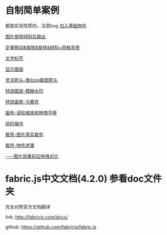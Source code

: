 
# 自制简单案例
都是实验性质的，注意bug
[加入基础物件](https://renzhezhilu.github.io/fabric.js-doc-cn/demo/base/加入基础物件.html)

[图片旋转倾斜后输出](https://renzhezhilu.github.io/fabric.js-doc-cn/demo/base/图片旋转倾斜后输出.html)

[定量移动&缩放&旋转&倾斜+网格背景](https://renzhezhilu.github.io/fabric.js-doc-cn/demo/base/定量移动&缩放&旋转&倾斜+网格背景.html)

[文字标签](https://renzhezhilu.github.io/fabric.js-doc-cn/demo/base/文字标签.html)

[显示图层](https://renzhezhilu.github.io/fabric.js-doc-cn/demo/base/显示图层.html)

[灵活箭头-类似qq截图箭头](https://renzhezhilu.github.io/fabric.js-doc-cn/demo/base/灵活箭头.html)

[特效图层-模糊水印](https://renzhezhilu.github.io/fabric.js-doc-cn/demo/base/特效图层.html)

[特效画笔-马赛克](https://renzhezhilu.github.io/fabric.js-doc-cn/demo/base/特效画笔.html)

[画布-滚轮缩放和拖拽平移](https://renzhezhilu.github.io/fabric.js-doc-cn/demo/base/画布-滚轮缩放和拖拽平移.html)

[组的操作](https://renzhezhilu.github.io/fabric.js-doc-cn/demo/base/组的操作.html)

[裁剪-图片真实裁剪](https://renzhezhilu.github.io/fabric.js-doc-cn/demo/base/裁剪-图片真实裁剪.html)

[裁剪-物件遮罩](https://renzhezhilu.github.io/fabric.js-doc-cn/demo/base/裁剪-物件遮罩.html)

[----图片效果前后拖拽对比](https://renzhezhilu.github.io/fabric.js-doc-cn/demo/base/----图片效果前后拖拽对比.html)



# fabric.js中文文档(4.2.0) 参看doc文件夹
完全对照官方文档翻译

link: http://fabricjs.com/docs/

github: https://github.com/fabricjs/fabric.js

<!-- 

# 按字母顺序分类

- ✅ [ActiveSelection]() 类似Group
- [BaseBrush]()
- [Canvas]() 帆布
- [Circle]() 圆圈
- [CircleBrush]()
- [Color]() 颜色
- [Ellipse]() 椭圆
- [Gradient]() 梯度
- [Group]() 组别
- [Image]() 图片
- [BaseFilter]() 基底细胞
- [Blur]() 模糊
- [Brightness]() 亮度
- [ColorMatrix]()
- [Contrast]() 对比
- [Convolute]() 女名女子名
- [BlendColor]()
- [BlendImage]() Blendmage
- [Gamma]() 伽马
- [Grayscale]() 灰度
- [HueRotation]() 黄河下游
- [Invert]()
- [Noise]() 噪音
- [Pixelate]()
- [RemoveColor]()
- [Resize]() 调整大小
- [Saturation]() 饱和度
- [Intersection]() 十字路口
- [IText]()
- [Line]() 第一行
- [Object]() 对象
- [Path]() 路径
- [Pattern]() 模式
- [PatternBrush]() 图案刷
- [PencilBrush]() 铅笔刷
- [Point]() 重点
- [Polygon]() 多边形
- [Polyline]()
- [Rect]()
- [Shadow]() 阴影
- [SprayBrush]() 喷雾刷
- [StaticCanvas]() 1. StaticCanvas
- [Text]() 文字
- [Textbox]() 文本框
- [Triangle]() 三角形







# 按作用分类

## 主要渲染面 Main rendering surface
- [fabric.Canvas]() 布料画布
- [fabric.StaticCanvas]()  静态画布

## 填充物
- [fabric.Color]() 颜色
- [fabric.Gradient]() 梯度
- [fabric.Pattern]() 图案
- [fabric.Shadow]() 阴影

## 2D 形状(继承了 fabric. Object)

- [fabric.Object]() 对象
    - [fabric.Text]() 文本
        - [fabric.IText]()
    - [fabric.Line]() 线条
    - [fabric.Circle]() 圆形
    - [fabric.Triangle]() 三角形
    - [fabric.Ellipse]() 椭圆
    - [fabric.Rect]() 矩形
    - [fabric.Polyline]() 折线
    - [fabric.Polygon]() 多边形
    - [fabric.Group]() 组
    - [fabric.Path]() 路径
        - [fabric.PathGroup]() 路径组合 
    - [fabric.Image]() 图片
        - [fabric.Image.filters]() 滤镜
        - [BaseFilter]() 基底细胞
        - [Brightness]() 亮度
        - [Convolute]() 女名女子名
        - [GradientTransparency]() 梯度透明度
        - [Grayscale]() 灰度
        - [Invert]()
        - [Mask]() 面具
        - [Noise]() 噪音
        - [Pixelate]()
        - [RemoveWhite]()
        - [Sepia]() 乌贼属
        - [Sepia2]()
        - [Tint]() 淡色


## 2D 实体(不继承 fabric. Object)
- [fabric.Point]() 点
- [fabric.Intersection]() 十字路口

## 命名空间
- [fabric]()
    - [fabric.Observable]() 可观察到
    - [fabric.Collection]() 采集

## 织物实用程序和辅助程序 Fabric utilities and helpers
- [fabric.util]() 有用
    - [fabric.util.object]() 对象
    - [fabric.util.array]() 数组
    - [fabric.util.string]() 字符串
    - [fabric.util.ease]() 运动缓动

## 织物自由绘制笔刷 Fabric freedrawing brushes
- [fabric.BaseBrush]() 刷子
    - [fabric.PencilBrush]() 铅笔刷
    - [fabric.CircleBrush]() 圆刷
    - [fabric.SprayBrush]() 喷雾刷 
    - [fabric.PatternBrush]() 图案刷

##
- []()
- []() -->